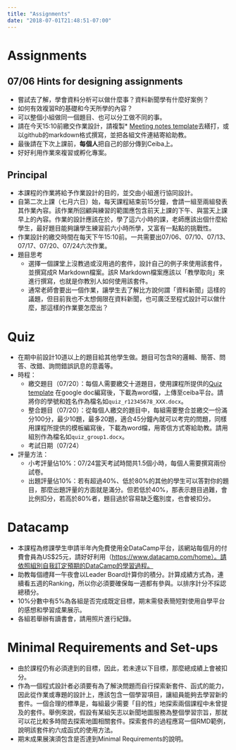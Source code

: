 ```yaml
---
title: "Assignments"
date: "2018-07-01T21:48:51-07:00"
---
```


# Assignments

## 07/06 Hints for designing assignments

* 嘗試去了解，學會資料分析可以做什麼事？資料新聞學有什麼好案例？
* 如何有效複習R的基礎和今天所學的內容？
* 可以整個小組做同一個題目、也可以分工做不同的事。
* 請在今天15:10前繳交作業設計，請複製* [Meeting notes template](https://drive.google.com/open?id=1U0QQq02Cwa9zlk3szCl0NCIFJ0Y97zrsnvJAoIBh-jc)去繕打，或以github的markdown格式撰寫，並把各組文件連結寄給助教。
* 最後請在下次上課前，**每個人**把自己的部分傳到Ceiba上。
* 好好利用作業來複習或孵化專案。



## Principal
* 本課程的作業將給予作業設計的目的，並交由小組進行協同設計。
* 自第二次上課（七月六日）始，每天課程結束前15分鐘，會請一組至兩組發表其作業內容。該作業所回顧與練習的範圍應包含前天上課的下午、與當天上課早上的內容。作業的設計應該在於，學了這六小時的課，老師應該出個什麼給學生，最好題目能夠讓學生練習前六小時所學，又富有一點點的挑戰性。
* 作業設計的繳交時間在每天下午15:10前。一共需要出07/06、07/10、07/13、07/17、07/20、07/24六次作業。
* 題目思考
    * 選擇一個課堂上沒教過或沒用過的套件，設計自己的例子來使用該套件，並撰寫成R Markdown檔案。該R Markdown檔案應該以「教學取向」來進行撰寫，也就是你教別人如何使用該套件。
    * 通常老師會要出一個作業，讓學生去了解比方說何謂「資料新聞」這樣的議題，但目前我也不太想侷限在資料新聞，也可廣泛至程式設計可以做什麼，那這樣的作業要怎麼出？



# Quiz

* 在期中前設計10道以上的題目給其他學生做。題目可包含R的邏輯、簡答、問答、改錯、詢問錯誤訊息的意義等。
* 時程：
    * 繳交題目（07/20）：每個人需要繳交十道題目，使用課程所提供的[Quiz template](https://docs.google.com/document/d/1S-poiuC_WDZJZKkiuU3FHB4zw0ACNVm70neDqzbVpAM/edit?usp=sharing) 在google doc編寫後，下載為word檔，上傳至ceiba平台。請將你的學號和姓名作為檔名如`quiz_r12345678_XXX.docx`。
    * 整合題目（07/20）：從每個人繳交的題目中，每組需要整合並繳交一份滿分100分，最少10題，最多20題，適合45分鐘內就可以考完的問題，同樣用課程所提供的模板編寫後，下載為word檔，用寄信方式寄給助教。請用組別作為檔名如`quiz_group1.docx`。
    * 考試日期（07/24）
* 評量方法：
    * 小考評量佔10%：07/24當天考試時間共1.5個小時，每個人需要撰寫兩份試卷。
    * 出題評量佔10%：若有超過40%、低於80%的其他的學生可以答對你的題目，那麼出題評量的方面就是滿分。但若低於40%，那表示題目過難，會比例扣分，若高於80%者，題目過於容易缺乏鑑別度，也會被扣分。



# Datacamp

* 本課程為修課學生申請半年內免費使用全DataCamp平台，該網站每個月的付費會員為US$25元，請好好利用（https://www.datacamp.com/home）。請依照組別自我訂定預期的DataCamp的學習過程。
* 助教每個禮拜一午夜會以Leader Board計算你的積分。計算成績方式為，連續看五週的Ranking，所以你必須要確保每一週都有參與。以排序計分不採認總積分。
* 10%分數中有5%為各組是否完成既定目標，期末需發表簡短對使用自學平台的感想和學習成果展示。
* 各組若舉辦有讀書會，請用照片進行紀錄。



# Minimal Requirements and Set-ups

* 由於課程仍有必須達到的目標，因此，若未達以下目標，那麼總成績上會被扣分。
* 作為一個程式設計者必須要有為了解決問題而自行探索新套件、函式的能力，因此從作業或專題的設計上，應該包含一個學習項目，讓組員能夠去學習新的套件。一個合理的標準是，每組最少需要「目的性」地探索兩個課程中未曾提及的套件。舉例來說，假設有某組矢志以新聞地圖服務為整個學習宗旨，那就可以花比較多時間去探索地圖相關套件。探索套件的過程應寫一個RMD範例，說明該套件約六成函式的使用方法。
* 期末成果展演須包含是否達到Minimal Requirements的說明。
